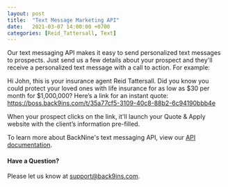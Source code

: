```yaml
---
layout: post
title:  "Text Message Marketing API"
date:   2021-03-07 14:00:00 +0700
categories: [Reid_Tattersall, Text]
---
```


Our text messaging API makes it easy to send personalized text messages to prospects. Just send us a few details about your prospect and they'll receive a personalized text message with a call to action. For example: 

Hi John, this is your insurance agent Reid Tattersall. Did you know you could protect your loved ones with life insurance for as low as $30 per month for $1,000,000? Here’s a link for an instant quote: https://boss.back9ins.com/t/35a77cf5-3109-40c8-88b2-6c94190bbb4e

When your prospect clicks on the link, it'll launch your Quote & Apply website with the client’s information pre-filled.

To learn more about BackNine's text messaging API, view our [API documentation](https://docs.back9ins.com/#text-messaging).
#### Have a Question?
Please let us know at support@back9ins.com.